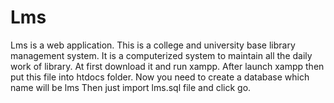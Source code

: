 # Lms
Lms is a web application. This is a college and university base library management system. It is a computerized system to maintain all the daily work of library. 
At first download it and run xampp.
After launch xampp then put this file into htdocs folder.
Now you need to create a database which name will be lms
Then just import lms.sql file and click go.
